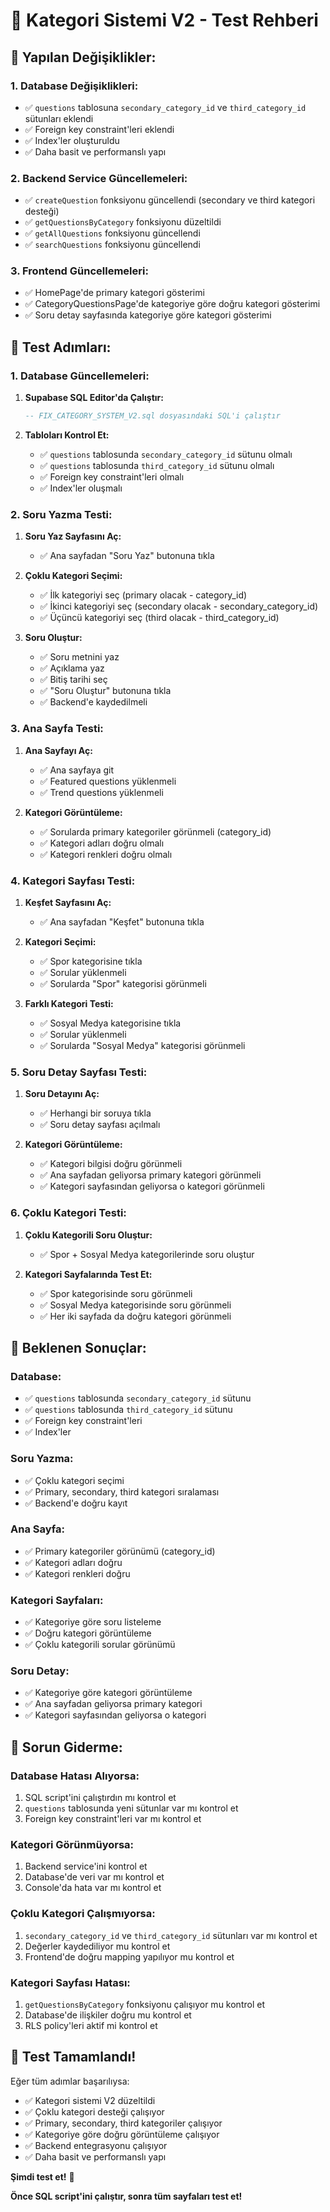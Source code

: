 # 🎯 Kategori Sistemi V2 - Test Rehberi

## 🔧 Yapılan Değişiklikler:

### **1. Database Değişiklikleri:**
- ✅ `questions` tablosuna `secondary_category_id` ve `third_category_id` sütunları eklendi
- ✅ Foreign key constraint'leri eklendi
- ✅ Index'ler oluşturuldu
- ✅ Daha basit ve performanslı yapı

### **2. Backend Service Güncellemeleri:**
- ✅ `createQuestion` fonksiyonu güncellendi (secondary ve third kategori desteği)
- ✅ `getQuestionsByCategory` fonksiyonu düzeltildi
- ✅ `getAllQuestions` fonksiyonu güncellendi
- ✅ `searchQuestions` fonksiyonu güncellendi

### **3. Frontend Güncellemeleri:**
- ✅ HomePage'de primary kategori gösterimi
- ✅ CategoryQuestionsPage'de kategoriye göre doğru kategori gösterimi
- ✅ Soru detay sayfasında kategoriye göre kategori gösterimi

## 🚀 Test Adımları:

### **1. Database Güncellemeleri:**

1. **Supabase SQL Editor'da Çalıştır:**
   ```sql
   -- FIX_CATEGORY_SYSTEM_V2.sql dosyasındaki SQL'i çalıştır
   ```

2. **Tabloları Kontrol Et:**
   - ✅ `questions` tablosunda `secondary_category_id` sütunu olmalı
   - ✅ `questions` tablosunda `third_category_id` sütunu olmalı
   - ✅ Foreign key constraint'leri olmalı
   - ✅ Index'ler oluşmalı

### **2. Soru Yazma Testi:**

1. **Soru Yaz Sayfasını Aç:**
   - ✅ Ana sayfadan "Soru Yaz" butonuna tıkla

2. **Çoklu Kategori Seçimi:**
   - ✅ İlk kategoriyi seç (primary olacak - category_id)
   - ✅ İkinci kategoriyi seç (secondary olacak - secondary_category_id)
   - ✅ Üçüncü kategoriyi seç (third olacak - third_category_id)

3. **Soru Oluştur:**
   - ✅ Soru metnini yaz
   - ✅ Açıklama yaz
   - ✅ Bitiş tarihi seç
   - ✅ "Soru Oluştur" butonuna tıkla
   - ✅ Backend'e kaydedilmeli

### **3. Ana Sayfa Testi:**

1. **Ana Sayfayı Aç:**
   - ✅ Ana sayfaya git
   - ✅ Featured questions yüklenmeli
   - ✅ Trend questions yüklenmeli

2. **Kategori Görüntüleme:**
   - ✅ Sorularda primary kategoriler görünmeli (category_id)
   - ✅ Kategori adları doğru olmalı
   - ✅ Kategori renkleri doğru olmalı

### **4. Kategori Sayfası Testi:**

1. **Keşfet Sayfasını Aç:**
   - ✅ Ana sayfadan "Keşfet" butonuna tıkla

2. **Kategori Seçimi:**
   - ✅ Spor kategorisine tıkla
   - ✅ Sorular yüklenmeli
   - ✅ Sorularda "Spor" kategorisi görünmeli

3. **Farklı Kategori Testi:**
   - ✅ Sosyal Medya kategorisine tıkla
   - ✅ Sorular yüklenmeli
   - ✅ Sorularda "Sosyal Medya" kategorisi görünmeli

### **5. Soru Detay Sayfası Testi:**

1. **Soru Detayını Aç:**
   - ✅ Herhangi bir soruya tıkla
   - ✅ Soru detay sayfası açılmalı

2. **Kategori Görüntüleme:**
   - ✅ Kategori bilgisi doğru görünmeli
   - ✅ Ana sayfadan geliyorsa primary kategori görünmeli
   - ✅ Kategori sayfasından geliyorsa o kategori görünmeli

### **6. Çoklu Kategori Testi:**

1. **Çoklu Kategorili Soru Oluştur:**
   - ✅ Spor + Sosyal Medya kategorilerinde soru oluştur

2. **Kategori Sayfalarında Test Et:**
   - ✅ Spor kategorisinde soru görünmeli
   - ✅ Sosyal Medya kategorisinde soru görünmeli
   - ✅ Her iki sayfada da doğru kategori görünmeli

## 🎯 Beklenen Sonuçlar:

### **Database:**
- ✅ `questions` tablosunda `secondary_category_id` sütunu
- ✅ `questions` tablosunda `third_category_id` sütunu
- ✅ Foreign key constraint'leri
- ✅ Index'ler

### **Soru Yazma:**
- ✅ Çoklu kategori seçimi
- ✅ Primary, secondary, third kategori sıralaması
- ✅ Backend'e doğru kayıt

### **Ana Sayfa:**
- ✅ Primary kategoriler görünümü (category_id)
- ✅ Kategori adları doğru
- ✅ Kategori renkleri doğru

### **Kategori Sayfaları:**
- ✅ Kategoriye göre soru listeleme
- ✅ Doğru kategori görüntüleme
- ✅ Çoklu kategorili sorular görünümü

### **Soru Detay:**
- ✅ Kategoriye göre kategori görüntüleme
- ✅ Ana sayfadan geliyorsa primary kategori
- ✅ Kategori sayfasından geliyorsa o kategori

## 🔧 Sorun Giderme:

### **Database Hatası Alıyorsa:**
1. SQL script'ini çalıştırdın mı kontrol et
2. `questions` tablosunda yeni sütunlar var mı kontrol et
3. Foreign key constraint'leri var mı kontrol et

### **Kategori Görünmüyorsa:**
1. Backend service'ini kontrol et
2. Database'de veri var mı kontrol et
3. Console'da hata var mı kontrol et

### **Çoklu Kategori Çalışmıyorsa:**
1. `secondary_category_id` ve `third_category_id` sütunları var mı kontrol et
2. Değerler kaydediliyor mu kontrol et
3. Frontend'de doğru mapping yapılıyor mu kontrol et

### **Kategori Sayfası Hatası:**
1. `getQuestionsByCategory` fonksiyonu çalışıyor mu kontrol et
2. Database'de ilişkiler doğru mu kontrol et
3. RLS policy'leri aktif mi kontrol et

## 🎉 Test Tamamlandı!

Eğer tüm adımlar başarılıysa:
- ✅ Kategori sistemi V2 düzeltildi
- ✅ Çoklu kategori desteği çalışıyor
- ✅ Primary, secondary, third kategoriler çalışıyor
- ✅ Kategoriye göre doğru görüntüleme çalışıyor
- ✅ Backend entegrasyonu çalışıyor
- ✅ Daha basit ve performanslı yapı

**Şimdi test et!** 🚀

**Önce SQL script'ini çalıştır, sonra tüm sayfaları test et!**

